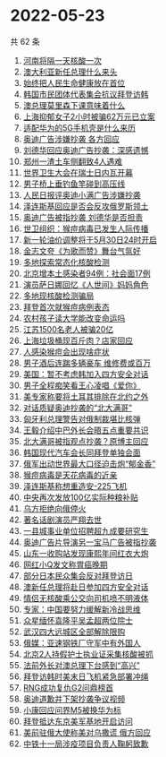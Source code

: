# 2022-05-23

  共 62 条

  <!-- BEGIN -->
  <!-- 最后更新时间 Mon May 23 2022 03:59:36 GMT+0800 (China Standard Time) -->
  1. [河南将隔一天核酸一次](https://www.toutiao.com/amos_land_page/?category_name=topic_innerflow&event_type=hot_board&log_pb=%7B%22category_name%22%3A%22topic_innerflow%22%2C%22cluster_type%22%3A%222%22%2C%22enter_from%22%3A%22click_category%22%2C%22entrance_hotspot%22%3A%22outside%22%2C%22event_type%22%3A%22hot_board%22%2C%22hot_board_cluster_id%22%3A%227100066778255982630%22%2C%22hot_board_impr_id%22%3A%22202205230029000101281180441D7BEB8E%22%2C%22jump_page%22%3A%22hot_board_page%22%2C%22location%22%3A%22news_hot_card%22%2C%22page_location%22%3A%22hot_board_page%22%2C%22rank%22%3A%221%22%2C%22source%22%3A%22trending_tab%22%2C%22style_id%22%3A%2240132%22%2C%22title%22%3A%22%E6%B2%B3%E5%8D%97%E5%B0%86%E9%9A%94%E4%B8%80%E5%A4%A9%E6%A0%B8%E9%85%B8%E4%B8%80%E6%AC%A1%22%7D&rank=1&style_id=40132&topic_id=7100066778255982630)
1. [澳大利亚新任总理什么来头](https://www.toutiao.com/amos_land_page/?category_name=topic_innerflow&event_type=hot_board&log_pb=%7B%22category_name%22%3A%22topic_innerflow%22%2C%22cluster_type%22%3A%226%22%2C%22enter_from%22%3A%22click_category%22%2C%22entrance_hotspot%22%3A%22outside%22%2C%22event_type%22%3A%22hot_board%22%2C%22hot_board_cluster_id%22%3A%227100366160536797215%22%2C%22hot_board_impr_id%22%3A%22202205230029000101281180441D7BEB8E%22%2C%22jump_page%22%3A%22hot_board_page%22%2C%22location%22%3A%22news_hot_card%22%2C%22page_location%22%3A%22hot_board_page%22%2C%22rank%22%3A%222%22%2C%22source%22%3A%22trending_tab%22%2C%22style_id%22%3A%2240132%22%2C%22title%22%3A%22%E6%BE%B3%E5%A4%A7%E5%88%A9%E4%BA%9A%E6%96%B0%E4%BB%BB%E6%80%BB%E7%90%86%E4%BB%80%E4%B9%88%E6%9D%A5%E5%A4%B4%22%7D&rank=2&style_id=40132&topic_id=7100366160536797215)
1. [始终把人民生命健康放在首位](https://www.toutiao.com/amos_land_page/?category_name=topic_innerflow&event_type=hot_board&log_pb=%7B%22category_name%22%3A%22topic_innerflow%22%2C%22cluster_type%22%3A%222%22%2C%22enter_from%22%3A%22click_category%22%2C%22entrance_hotspot%22%3A%22outside%22%2C%22event_type%22%3A%22hot_board%22%2C%22hot_board_cluster_id%22%3A%227098552782554136587%22%2C%22hot_board_impr_id%22%3A%22202205230029000101281180441D7BEB8E%22%2C%22jump_page%22%3A%22hot_board_page%22%2C%22location%22%3A%22news_hot_card%22%2C%22page_location%22%3A%22hot_board_page%22%2C%22rank%22%3A%223%22%2C%22source%22%3A%22trending_tab%22%2C%22style_id%22%3A%2240132%22%2C%22title%22%3A%22%E5%A7%8B%E7%BB%88%E6%8A%8A%E4%BA%BA%E6%B0%91%E7%94%9F%E5%91%BD%E5%81%A5%E5%BA%B7%E6%94%BE%E5%9C%A8%E9%A6%96%E4%BD%8D%22%7D&rank=3&style_id=40132&topic_id=7098552782554136587)
1. [韩国市民团体代表集会抗议拜登访韩](https://www.toutiao.com/amos_land_page/?category_name=topic_innerflow&event_type=hot_board&log_pb=%7B%22category_name%22%3A%22topic_innerflow%22%2C%22cluster_type%22%3A%220%22%2C%22enter_from%22%3A%22click_category%22%2C%22entrance_hotspot%22%3A%22outside%22%2C%22event_type%22%3A%22hot_board%22%2C%22hot_board_cluster_id%22%3A%227099824485418663968%22%2C%22hot_board_impr_id%22%3A%22202205230029000101281180441D7BEB8E%22%2C%22jump_page%22%3A%22hot_board_page%22%2C%22location%22%3A%22news_hot_card%22%2C%22page_location%22%3A%22hot_board_page%22%2C%22rank%22%3A%2240%22%2C%22source%22%3A%22trending_tab%22%2C%22style_id%22%3A%2240132%22%2C%22title%22%3A%22%E9%9F%A9%E5%9B%BD%E5%B8%82%E6%B0%91%E5%9B%A2%E4%BD%93%E4%BB%A3%E8%A1%A8%E9%9B%86%E4%BC%9A%E6%8A%97%E8%AE%AE%E6%8B%9C%E7%99%BB%E8%AE%BF%E9%9F%A9%22%7D&rank=40&style_id=40132&topic_id=7099824485418663968)
1. [澳总理莫里森下课意味着什么](https://www.toutiao.com/amos_land_page/?category_name=topic_innerflow&event_type=hot_board&log_pb=%7B%22category_name%22%3A%22topic_innerflow%22%2C%22cluster_type%22%3A%222%22%2C%22enter_from%22%3A%22click_category%22%2C%22entrance_hotspot%22%3A%22outside%22%2C%22event_type%22%3A%22hot_board%22%2C%22hot_board_cluster_id%22%3A%227100022983451738146%22%2C%22hot_board_impr_id%22%3A%22202205230029000101281180441D7BEB8E%22%2C%22jump_page%22%3A%22hot_board_page%22%2C%22location%22%3A%22news_hot_card%22%2C%22page_location%22%3A%22hot_board_page%22%2C%22rank%22%3A%2213%22%2C%22source%22%3A%22trending_tab%22%2C%22style_id%22%3A%2240132%22%2C%22title%22%3A%22%E6%BE%B3%E6%80%BB%E7%90%86%E8%8E%AB%E9%87%8C%E6%A3%AE%E4%B8%8B%E8%AF%BE%E6%84%8F%E5%91%B3%E7%9D%80%E4%BB%80%E4%B9%88%22%7D&rank=13&style_id=40132&topic_id=7100022983451738146)
1. [上海抑郁女子2小时被骗62万元已立案](https://www.toutiao.com/amos_land_page/?category_name=topic_innerflow&event_type=hot_board&log_pb=%7B%22category_name%22%3A%22topic_innerflow%22%2C%22cluster_type%22%3A%221%22%2C%22enter_from%22%3A%22click_category%22%2C%22entrance_hotspot%22%3A%22outside%22%2C%22event_type%22%3A%22hot_board%22%2C%22hot_board_cluster_id%22%3A%227100498102649356318%22%2C%22hot_board_impr_id%22%3A%22202205230029000101281180441D7BEB8E%22%2C%22jump_page%22%3A%22hot_board_page%22%2C%22location%22%3A%22news_hot_card%22%2C%22page_location%22%3A%22hot_board_page%22%2C%22rank%22%3A%2210%22%2C%22source%22%3A%22trending_tab%22%2C%22style_id%22%3A%2240132%22%2C%22title%22%3A%22%E4%B8%8A%E6%B5%B7%E6%8A%91%E9%83%81%E5%A5%B3%E5%AD%902%E5%B0%8F%E6%97%B6%E8%A2%AB%E9%AA%9762%E4%B8%87%E5%85%83%E5%B7%B2%E7%AB%8B%E6%A1%88%22%7D&rank=10&style_id=40132&topic_id=7100498102649356318)
1. [适配华为的5G手机壳是什么来历](https://www.toutiao.com/amos_land_page/?category_name=topic_innerflow&event_type=hot_board&log_pb=%7B%22category_name%22%3A%22topic_innerflow%22%2C%22cluster_type%22%3A%221%22%2C%22enter_from%22%3A%22click_category%22%2C%22entrance_hotspot%22%3A%22outside%22%2C%22event_type%22%3A%22hot_board%22%2C%22hot_board_cluster_id%22%3A%227100435825367711776%22%2C%22hot_board_impr_id%22%3A%22202205230029000101281180441D7BEB8E%22%2C%22jump_page%22%3A%22hot_board_page%22%2C%22location%22%3A%22news_hot_card%22%2C%22page_location%22%3A%22hot_board_page%22%2C%22rank%22%3A%2220%22%2C%22source%22%3A%22trending_tab%22%2C%22style_id%22%3A%2240132%22%2C%22title%22%3A%22%E9%80%82%E9%85%8D%E5%8D%8E%E4%B8%BA%E7%9A%845G%E6%89%8B%E6%9C%BA%E5%A3%B3%E6%98%AF%E4%BB%80%E4%B9%88%E6%9D%A5%E5%8E%86%22%7D&rank=20&style_id=40132&topic_id=7100435825367711776)
1. [奥迪广告涉嫌抄袭 各方回应](https://www.toutiao.com/amos_land_page/?category_name=topic_innerflow&event_type=hot_board&log_pb=%7B%22category_name%22%3A%22topic_innerflow%22%2C%22cluster_type%22%3A%229%22%2C%22enter_from%22%3A%22click_category%22%2C%22entrance_hotspot%22%3A%22outside%22%2C%22event_type%22%3A%22hot_board%22%2C%22hot_board_cluster_id%22%3A%227099885569810890792%22%2C%22hot_board_impr_id%22%3A%22202205230029000101281180441D7BEB8E%22%2C%22jump_page%22%3A%22hot_board_page%22%2C%22location%22%3A%22news_hot_card%22%2C%22page_location%22%3A%22hot_board_page%22%2C%22rank%22%3A%226%22%2C%22source%22%3A%22trending_tab%22%2C%22style_id%22%3A%2240132%22%2C%22title%22%3A%22%E5%A5%A5%E8%BF%AA%E5%B9%BF%E5%91%8A%E6%B6%89%E5%AB%8C%E6%8A%84%E8%A2%AD+%E5%90%84%E6%96%B9%E5%9B%9E%E5%BA%94%22%7D&rank=6&style_id=40132&topic_id=7099885569810890792)
1. [刘德华回应奥迪广告抄袭：深感遗憾](https://www.toutiao.com/amos_land_page/?category_name=topic_innerflow&event_type=hot_board&log_pb=%7B%22category_name%22%3A%22topic_innerflow%22%2C%22cluster_type%22%3A%225%22%2C%22enter_from%22%3A%22click_category%22%2C%22entrance_hotspot%22%3A%22outside%22%2C%22event_type%22%3A%22hot_board%22%2C%22hot_board_cluster_id%22%3A%227100491213664423456%22%2C%22hot_board_impr_id%22%3A%22202205230029000101281180441D7BEB8E%22%2C%22jump_page%22%3A%22hot_board_page%22%2C%22location%22%3A%22news_hot_card%22%2C%22page_location%22%3A%22hot_board_page%22%2C%22rank%22%3A%225%22%2C%22source%22%3A%22trending_tab%22%2C%22style_id%22%3A%2240132%22%2C%22title%22%3A%22%E5%88%98%E5%BE%B7%E5%8D%8E%E5%9B%9E%E5%BA%94%E5%A5%A5%E8%BF%AA%E5%B9%BF%E5%91%8A%E6%8A%84%E8%A2%AD%EF%BC%9A%E6%B7%B1%E6%84%9F%E9%81%97%E6%86%BE%22%7D&rank=5&style_id=40132&topic_id=7100491213664423456)
1. [郑州一渣土车侧翻致4人遇难](https://www.toutiao.com/amos_land_page/?category_name=topic_innerflow&event_type=hot_board&log_pb=%7B%22category_name%22%3A%22topic_innerflow%22%2C%22cluster_type%22%3A%224%22%2C%22enter_from%22%3A%22click_category%22%2C%22entrance_hotspot%22%3A%22outside%22%2C%22event_type%22%3A%22hot_board%22%2C%22hot_board_cluster_id%22%3A%227100211265246756905%22%2C%22hot_board_impr_id%22%3A%22202205230029000101281180441D7BEB8E%22%2C%22jump_page%22%3A%22hot_board_page%22%2C%22location%22%3A%22news_hot_card%22%2C%22page_location%22%3A%22hot_board_page%22%2C%22rank%22%3A%224%22%2C%22source%22%3A%22trending_tab%22%2C%22style_id%22%3A%2240132%22%2C%22title%22%3A%22%E9%83%91%E5%B7%9E%E4%B8%80%E6%B8%A3%E5%9C%9F%E8%BD%A6%E4%BE%A7%E7%BF%BB%E8%87%B44%E4%BA%BA%E9%81%87%E9%9A%BE%22%7D&rank=4&style_id=40132&topic_id=7100211265246756905)
1. [世界卫生大会在瑞士日内瓦开幕](https://www.toutiao.com/amos_land_page/?category_name=topic_innerflow&event_type=hot_board&log_pb=%7B%22category_name%22%3A%22topic_innerflow%22%2C%22cluster_type%22%3A%226%22%2C%22enter_from%22%3A%22click_category%22%2C%22entrance_hotspot%22%3A%22outside%22%2C%22event_type%22%3A%22hot_board%22%2C%22hot_board_cluster_id%22%3A%227100095680252739592%22%2C%22hot_board_impr_id%22%3A%222022052300584001021121001807302A67%22%2C%22jump_page%22%3A%22hot_board_page%22%2C%22location%22%3A%22news_hot_card%22%2C%22page_location%22%3A%22hot_board_page%22%2C%22rank%22%3A%2250%22%2C%22source%22%3A%22trending_tab%22%2C%22style_id%22%3A%2240132%22%2C%22title%22%3A%22%E4%B8%96%E7%95%8C%E5%8D%AB%E7%94%9F%E5%A4%A7%E4%BC%9A%E5%9C%A8%E7%91%9E%E5%A3%AB%E6%97%A5%E5%86%85%E7%93%A6%E5%BC%80%E5%B9%95%22%7D&rank=50&style_id=40132&topic_id=7100095680252739592)
1. [男子桥上垂钓鱼竿碰到高压线](https://www.toutiao.com/amos_land_page/?category_name=topic_innerflow&event_type=hot_board&log_pb=%7B%22category_name%22%3A%22topic_innerflow%22%2C%22cluster_type%22%3A%220%22%2C%22enter_from%22%3A%22click_category%22%2C%22entrance_hotspot%22%3A%22outside%22%2C%22event_type%22%3A%22hot_board%22%2C%22hot_board_cluster_id%22%3A%227100482038859300894%22%2C%22hot_board_impr_id%22%3A%22202205230029000101281180441D7BEB8E%22%2C%22jump_page%22%3A%22hot_board_page%22%2C%22location%22%3A%22news_hot_card%22%2C%22page_location%22%3A%22hot_board_page%22%2C%22rank%22%3A%2228%22%2C%22source%22%3A%22trending_tab%22%2C%22style_id%22%3A%2240132%22%2C%22title%22%3A%22%E7%94%B7%E5%AD%90%E6%A1%A5%E4%B8%8A%E5%9E%82%E9%92%93%E9%B1%BC%E7%AB%BF%E7%A2%B0%E5%88%B0%E9%AB%98%E5%8E%8B%E7%BA%BF%22%7D&rank=28&style_id=40132&topic_id=7100482038859300894)
1. [人民日报评奥迪小满广告涉嫌抄袭](https://www.toutiao.com/amos_land_page/?category_name=topic_innerflow&event_type=hot_board&log_pb=%7B%22category_name%22%3A%22topic_innerflow%22%2C%22cluster_type%22%3A%222%22%2C%22enter_from%22%3A%22click_category%22%2C%22entrance_hotspot%22%3A%22outside%22%2C%22event_type%22%3A%22hot_board%22%2C%22hot_board_cluster_id%22%3A%227100388185670156288%22%2C%22hot_board_impr_id%22%3A%22202205230029000101281180441D7BEB8E%22%2C%22jump_page%22%3A%22hot_board_page%22%2C%22location%22%3A%22news_hot_card%22%2C%22page_location%22%3A%22hot_board_page%22%2C%22rank%22%3A%227%22%2C%22source%22%3A%22trending_tab%22%2C%22style_id%22%3A%2240132%22%2C%22title%22%3A%22%E4%BA%BA%E6%B0%91%E6%97%A5%E6%8A%A5%E8%AF%84%E5%A5%A5%E8%BF%AA%E5%B0%8F%E6%BB%A1%E5%B9%BF%E5%91%8A%E6%B6%89%E5%AB%8C%E6%8A%84%E8%A2%AD%22%7D&rank=7&style_id=40132&topic_id=7100388185670156288)
1. [泽连斯基回应是否会反攻俄罗斯领土](https://www.toutiao.com/amos_land_page/?category_name=topic_innerflow&event_type=hot_board&log_pb=%7B%22category_name%22%3A%22topic_innerflow%22%2C%22cluster_type%22%3A%226%22%2C%22enter_from%22%3A%22click_category%22%2C%22entrance_hotspot%22%3A%22outside%22%2C%22event_type%22%3A%22hot_board%22%2C%22hot_board_cluster_id%22%3A%227100406833042423820%22%2C%22hot_board_impr_id%22%3A%22202205230029000101281180441D7BEB8E%22%2C%22jump_page%22%3A%22hot_board_page%22%2C%22location%22%3A%22news_hot_card%22%2C%22page_location%22%3A%22hot_board_page%22%2C%22rank%22%3A%2219%22%2C%22source%22%3A%22trending_tab%22%2C%22style_id%22%3A%2240132%22%2C%22title%22%3A%22%E6%B3%BD%E8%BF%9E%E6%96%AF%E5%9F%BA%E5%9B%9E%E5%BA%94%E6%98%AF%E5%90%A6%E4%BC%9A%E5%8F%8D%E6%94%BB%E4%BF%84%E7%BD%97%E6%96%AF%E9%A2%86%E5%9C%9F%22%7D&rank=19&style_id=40132&topic_id=7100406833042423820)
1. [奥迪广告被指抄袭 刘德华是否担责](https://www.toutiao.com/amos_land_page/?category_name=topic_innerflow&event_type=hot_board&log_pb=%7B%22category_name%22%3A%22topic_innerflow%22%2C%22cluster_type%22%3A%222%22%2C%22enter_from%22%3A%22click_category%22%2C%22entrance_hotspot%22%3A%22outside%22%2C%22event_type%22%3A%22hot_board%22%2C%22hot_board_cluster_id%22%3A%227100388044393414671%22%2C%22hot_board_impr_id%22%3A%22202205230029000101281180441D7BEB8E%22%2C%22jump_page%22%3A%22hot_board_page%22%2C%22location%22%3A%22news_hot_card%22%2C%22page_location%22%3A%22hot_board_page%22%2C%22rank%22%3A%2214%22%2C%22source%22%3A%22trending_tab%22%2C%22style_id%22%3A%2240132%22%2C%22title%22%3A%22%E5%A5%A5%E8%BF%AA%E5%B9%BF%E5%91%8A%E8%A2%AB%E6%8C%87%E6%8A%84%E8%A2%AD+%E5%88%98%E5%BE%B7%E5%8D%8E%E6%98%AF%E5%90%A6%E6%8B%85%E8%B4%A3%22%7D&rank=14&style_id=40132&topic_id=7100388044393414671)
1. [世卫组织：猴痘病毒已发生人际传播](https://www.toutiao.com/amos_land_page/?category_name=topic_innerflow&event_type=hot_board&log_pb=%7B%22category_name%22%3A%22topic_innerflow%22%2C%22cluster_type%22%3A%226%22%2C%22enter_from%22%3A%22click_category%22%2C%22entrance_hotspot%22%3A%22outside%22%2C%22event_type%22%3A%22hot_board%22%2C%22hot_board_cluster_id%22%3A%227100073854076190751%22%2C%22hot_board_impr_id%22%3A%22202205230029000101281180441D7BEB8E%22%2C%22jump_page%22%3A%22hot_board_page%22%2C%22location%22%3A%22news_hot_card%22%2C%22page_location%22%3A%22hot_board_page%22%2C%22rank%22%3A%229%22%2C%22source%22%3A%22trending_tab%22%2C%22style_id%22%3A%2240132%22%2C%22title%22%3A%22%E4%B8%96%E5%8D%AB%E7%BB%84%E7%BB%87%EF%BC%9A%E7%8C%B4%E7%97%98%E7%97%85%E6%AF%92%E5%B7%B2%E5%8F%91%E7%94%9F%E4%BA%BA%E9%99%85%E4%BC%A0%E6%92%AD%22%7D&rank=9&style_id=40132&topic_id=7100073854076190751)
1. [新一轮油价调整将于5月30日24时开启](https://www.toutiao.com/amos_land_page/?category_name=topic_innerflow&event_type=hot_board&log_pb=%7B%22category_name%22%3A%22topic_innerflow%22%2C%22cluster_type%22%3A%229%22%2C%22enter_from%22%3A%22click_category%22%2C%22entrance_hotspot%22%3A%22outside%22%2C%22event_type%22%3A%22hot_board%22%2C%22hot_board_cluster_id%22%3A%227100376698272612363%22%2C%22hot_board_impr_id%22%3A%22202205230029000101281180441D7BEB8E%22%2C%22jump_page%22%3A%22hot_board_page%22%2C%22location%22%3A%22news_hot_card%22%2C%22page_location%22%3A%22hot_board_page%22%2C%22rank%22%3A%2225%22%2C%22source%22%3A%22trending_tab%22%2C%22style_id%22%3A%2240132%22%2C%22title%22%3A%22%E6%96%B0%E4%B8%80%E8%BD%AE%E6%B2%B9%E4%BB%B7%E8%B0%83%E6%95%B4%E5%B0%86%E4%BA%8E5%E6%9C%8830%E6%97%A524%E6%97%B6%E5%BC%80%E5%90%AF%22%7D&rank=25&style_id=40132&topic_id=7100376698272612363)
1. [金志文夸《为歌而赞》舞台气氛好](https://www.toutiao.com/amos_land_page/?category_name=topic_innerflow&event_type=hot_board&log_pb=%7B%22category_name%22%3A%22topic_innerflow%22%2C%22cluster_type%22%3A%221%22%2C%22enter_from%22%3A%22click_category%22%2C%22entrance_hotspot%22%3A%22outside%22%2C%22event_type%22%3A%22hot_board%22%2C%22hot_board_cluster_id%22%3A%227100113381788483591%22%2C%22hot_board_impr_id%22%3A%22202205230029000101281180441D7BEB8E%22%2C%22jump_page%22%3A%22hot_board_page%22%2C%22location%22%3A%22news_hot_card%22%2C%22page_location%22%3A%22hot_board_page%22%2C%22rank%22%3A%2226%22%2C%22source%22%3A%22trending_tab%22%2C%22style_id%22%3A%2240132%22%2C%22title%22%3A%22%E9%87%91%E5%BF%97%E6%96%87%E5%A4%B8%E3%80%8A%E4%B8%BA%E6%AD%8C%E8%80%8C%E8%B5%9E%E3%80%8B%E8%88%9E%E5%8F%B0%E6%B0%94%E6%B0%9B%E5%A5%BD%22%7D&rank=26&style_id=40132&topic_id=7100113381788483591)
1. [多地探索常态化核酸检测](https://www.toutiao.com/amos_land_page/?category_name=topic_innerflow&event_type=hot_board&log_pb=%7B%22category_name%22%3A%22topic_innerflow%22%2C%22cluster_type%22%3A%226%22%2C%22enter_from%22%3A%22click_category%22%2C%22entrance_hotspot%22%3A%22outside%22%2C%22event_type%22%3A%22hot_board%22%2C%22hot_board_cluster_id%22%3A%227100423152651468808%22%2C%22hot_board_impr_id%22%3A%22202205230029000101281180441D7BEB8E%22%2C%22jump_page%22%3A%22hot_board_page%22%2C%22location%22%3A%22news_hot_card%22%2C%22page_location%22%3A%22hot_board_page%22%2C%22rank%22%3A%2241%22%2C%22source%22%3A%22trending_tab%22%2C%22style_id%22%3A%2240132%22%2C%22title%22%3A%22%E5%A4%9A%E5%9C%B0%E6%8E%A2%E7%B4%A2%E5%B8%B8%E6%80%81%E5%8C%96%E6%A0%B8%E9%85%B8%E6%A3%80%E6%B5%8B%22%7D&rank=41&style_id=40132&topic_id=7100423152651468808)
1. [北京增本土感染者94例：社会面17例](https://www.toutiao.com/amos_land_page/?category_name=topic_innerflow&event_type=hot_board&log_pb=%7B%22category_name%22%3A%22topic_innerflow%22%2C%22cluster_type%22%3A%222%22%2C%22enter_from%22%3A%22click_category%22%2C%22entrance_hotspot%22%3A%22outside%22%2C%22event_type%22%3A%22hot_board%22%2C%22hot_board_cluster_id%22%3A%227099266972013153799%22%2C%22hot_board_impr_id%22%3A%22202205230029000101281180441D7BEB8E%22%2C%22jump_page%22%3A%22hot_board_page%22%2C%22location%22%3A%22news_hot_card%22%2C%22page_location%22%3A%22hot_board_page%22%2C%22rank%22%3A%2215%22%2C%22source%22%3A%22trending_tab%22%2C%22style_id%22%3A%2240132%22%2C%22title%22%3A%22%E5%8C%97%E4%BA%AC%E5%A2%9E%E6%9C%AC%E5%9C%9F%E6%84%9F%E6%9F%93%E8%80%8594%E4%BE%8B%EF%BC%9A%E7%A4%BE%E4%BC%9A%E9%9D%A217%E4%BE%8B%22%7D&rank=15&style_id=40132&topic_id=7099266972013153799)
1. [演员萨日娜回忆《人世间》妈妈角色](https://www.toutiao.com/amos_land_page/?category_name=topic_innerflow&event_type=hot_board&log_pb=%7B%22category_name%22%3A%22topic_innerflow%22%2C%22cluster_type%22%3A%221%22%2C%22enter_from%22%3A%22click_category%22%2C%22entrance_hotspot%22%3A%22outside%22%2C%22event_type%22%3A%22hot_board%22%2C%22hot_board_cluster_id%22%3A%227099686723130490887%22%2C%22hot_board_impr_id%22%3A%22202205230029000101281180441D7BEB8E%22%2C%22jump_page%22%3A%22hot_board_page%22%2C%22location%22%3A%22news_hot_card%22%2C%22page_location%22%3A%22hot_board_page%22%2C%22rank%22%3A%2221%22%2C%22source%22%3A%22trending_tab%22%2C%22style_id%22%3A%2240132%22%2C%22title%22%3A%22%E6%BC%94%E5%91%98%E8%90%A8%E6%97%A5%E5%A8%9C%E5%9B%9E%E5%BF%86%E3%80%8A%E4%BA%BA%E4%B8%96%E9%97%B4%E3%80%8B%E5%A6%88%E5%A6%88%E8%A7%92%E8%89%B2%22%7D&rank=21&style_id=40132&topic_id=7099686723130490887)
1. [多地现核酸检测骗局](https://www.toutiao.com/amos_land_page/?category_name=topic_innerflow&event_type=hot_board&log_pb=%7B%22category_name%22%3A%22topic_innerflow%22%2C%22cluster_type%22%3A%220%22%2C%22enter_from%22%3A%22click_category%22%2C%22entrance_hotspot%22%3A%22outside%22%2C%22event_type%22%3A%22hot_board%22%2C%22hot_board_cluster_id%22%3A%227100399473846665219%22%2C%22hot_board_impr_id%22%3A%22202205230029000101281180441D7BEB8E%22%2C%22jump_page%22%3A%22hot_board_page%22%2C%22location%22%3A%22news_hot_card%22%2C%22page_location%22%3A%22hot_board_page%22%2C%22rank%22%3A%2231%22%2C%22source%22%3A%22trending_tab%22%2C%22style_id%22%3A%2240132%22%2C%22title%22%3A%22%E5%A4%9A%E5%9C%B0%E7%8E%B0%E6%A0%B8%E9%85%B8%E6%A3%80%E6%B5%8B%E9%AA%97%E5%B1%80%22%7D&rank=31&style_id=40132&topic_id=7100399473846665219)
1. [拜登首次就猴痘病例表态](https://www.toutiao.com/amos_land_page/?category_name=topic_innerflow&event_type=hot_board&log_pb=%7B%22category_name%22%3A%22topic_innerflow%22%2C%22cluster_type%22%3A%226%22%2C%22enter_from%22%3A%22click_category%22%2C%22entrance_hotspot%22%3A%22outside%22%2C%22event_type%22%3A%22hot_board%22%2C%22hot_board_cluster_id%22%3A%227100557298082250784%22%2C%22hot_board_impr_id%22%3A%22202205230029000101281180441D7BEB8E%22%2C%22jump_page%22%3A%22hot_board_page%22%2C%22location%22%3A%22news_hot_card%22%2C%22page_location%22%3A%22hot_board_page%22%2C%22rank%22%3A%2235%22%2C%22source%22%3A%22trending_tab%22%2C%22style_id%22%3A%2240132%22%2C%22title%22%3A%22%E6%8B%9C%E7%99%BB%E9%A6%96%E6%AC%A1%E5%B0%B1%E7%8C%B4%E7%97%98%E7%97%85%E4%BE%8B%E8%A1%A8%E6%80%81%22%7D&rank=35&style_id=40132&topic_id=7100557298082250784)
1. [农村孩子读大学能改变命运吗](https://www.toutiao.com/amos_land_page/?category_name=topic_innerflow&event_type=hot_board&log_pb=%7B%22category_name%22%3A%22topic_innerflow%22%2C%22cluster_type%22%3A%221%22%2C%22enter_from%22%3A%22click_category%22%2C%22entrance_hotspot%22%3A%22outside%22%2C%22event_type%22%3A%22hot_board%22%2C%22hot_board_cluster_id%22%3A%227099579009607925795%22%2C%22hot_board_impr_id%22%3A%22202205230029000101281180441D7BEB8E%22%2C%22jump_page%22%3A%22hot_board_page%22%2C%22location%22%3A%22news_hot_card%22%2C%22page_location%22%3A%22hot_board_page%22%2C%22rank%22%3A%2211%22%2C%22source%22%3A%22trending_tab%22%2C%22style_id%22%3A%2240132%22%2C%22title%22%3A%22%E5%86%9C%E6%9D%91%E5%AD%A9%E5%AD%90%E8%AF%BB%E5%A4%A7%E5%AD%A6%E8%83%BD%E6%94%B9%E5%8F%98%E5%91%BD%E8%BF%90%E5%90%97%22%7D&rank=11&style_id=40132&topic_id=7099579009607925795)
1. [江苏1500名老人被骗20亿](https://www.toutiao.com/amos_land_page/?category_name=topic_innerflow&event_type=hot_board&log_pb=%7B%22category_name%22%3A%22topic_innerflow%22%2C%22cluster_type%22%3A%222%22%2C%22enter_from%22%3A%22click_category%22%2C%22entrance_hotspot%22%3A%22outside%22%2C%22event_type%22%3A%22hot_board%22%2C%22hot_board_cluster_id%22%3A%227100173474534490112%22%2C%22hot_board_impr_id%22%3A%22202205230029000101281180441D7BEB8E%22%2C%22jump_page%22%3A%22hot_board_page%22%2C%22location%22%3A%22news_hot_card%22%2C%22page_location%22%3A%22hot_board_page%22%2C%22rank%22%3A%2236%22%2C%22source%22%3A%22trending_tab%22%2C%22style_id%22%3A%2240132%22%2C%22title%22%3A%22%E6%B1%9F%E8%8B%8F1500%E5%90%8D%E8%80%81%E4%BA%BA%E8%A2%AB%E9%AA%9720%E4%BA%BF%22%7D&rank=36&style_id=40132&topic_id=7100173474534490112)
1. [上海垃圾桶现百斤肉？店家回应](https://www.toutiao.com/amos_land_page/?category_name=topic_innerflow&event_type=hot_board&log_pb=%7B%22category_name%22%3A%22topic_innerflow%22%2C%22cluster_type%22%3A%228%22%2C%22enter_from%22%3A%22click_category%22%2C%22entrance_hotspot%22%3A%22outside%22%2C%22event_type%22%3A%22hot_board%22%2C%22hot_board_cluster_id%22%3A%227099825548762808350%22%2C%22hot_board_impr_id%22%3A%22202205230029000101281180441D7BEB8E%22%2C%22jump_page%22%3A%22hot_board_page%22%2C%22location%22%3A%22news_hot_card%22%2C%22page_location%22%3A%22hot_board_page%22%2C%22rank%22%3A%2224%22%2C%22source%22%3A%22trending_tab%22%2C%22style_id%22%3A%2240132%22%2C%22title%22%3A%22%E4%B8%8A%E6%B5%B7%E5%9E%83%E5%9C%BE%E6%A1%B6%E7%8E%B0%E7%99%BE%E6%96%A4%E8%82%89%EF%BC%9F%E5%BA%97%E5%AE%B6%E5%9B%9E%E5%BA%94%22%7D&rank=24&style_id=40132&topic_id=7099825548762808350)
1. [人感染猴痘会出现啥症状](https://www.toutiao.com/amos_land_page/?category_name=topic_innerflow&event_type=hot_board&log_pb=%7B%22category_name%22%3A%22topic_innerflow%22%2C%22cluster_type%22%3A%229%22%2C%22enter_from%22%3A%22click_category%22%2C%22entrance_hotspot%22%3A%22outside%22%2C%22event_type%22%3A%22hot_board%22%2C%22hot_board_cluster_id%22%3A%227100445230796636194%22%2C%22hot_board_impr_id%22%3A%22202205230029000101281180441D7BEB8E%22%2C%22jump_page%22%3A%22hot_board_page%22%2C%22location%22%3A%22news_hot_card%22%2C%22page_location%22%3A%22hot_board_page%22%2C%22rank%22%3A%2222%22%2C%22source%22%3A%22trending_tab%22%2C%22style_id%22%3A%2240132%22%2C%22title%22%3A%22%E4%BA%BA%E6%84%9F%E6%9F%93%E7%8C%B4%E7%97%98%E4%BC%9A%E5%87%BA%E7%8E%B0%E5%95%A5%E7%97%87%E7%8A%B6%22%7D&rank=22&style_id=40132&topic_id=7100445230796636194)
1. [男子酒后连踹多辆豪车 维修费或百万](https://www.toutiao.com/amos_land_page/?category_name=topic_innerflow&event_type=hot_board&log_pb=%7B%22category_name%22%3A%22topic_innerflow%22%2C%22cluster_type%22%3A%229%22%2C%22enter_from%22%3A%22click_category%22%2C%22entrance_hotspot%22%3A%22outside%22%2C%22event_type%22%3A%22hot_board%22%2C%22hot_board_cluster_id%22%3A%227100339755748950053%22%2C%22hot_board_impr_id%22%3A%22202205230029000101281180441D7BEB8E%22%2C%22jump_page%22%3A%22hot_board_page%22%2C%22location%22%3A%22news_hot_card%22%2C%22page_location%22%3A%22hot_board_page%22%2C%22rank%22%3A%2218%22%2C%22source%22%3A%22trending_tab%22%2C%22style_id%22%3A%2240132%22%2C%22title%22%3A%22%E7%94%B7%E5%AD%90%E9%85%92%E5%90%8E%E8%BF%9E%E8%B8%B9%E5%A4%9A%E8%BE%86%E8%B1%AA%E8%BD%A6+%E7%BB%B4%E4%BF%AE%E8%B4%B9%E6%88%96%E7%99%BE%E4%B8%87%22%7D&rank=18&style_id=40132&topic_id=7100339755748950053)
1. [美国：暂不考虑韩加入四方安全对话](https://www.toutiao.com/amos_land_page/?category_name=topic_innerflow&event_type=hot_board&log_pb=%7B%22category_name%22%3A%22topic_innerflow%22%2C%22cluster_type%22%3A%226%22%2C%22enter_from%22%3A%22click_category%22%2C%22entrance_hotspot%22%3A%22outside%22%2C%22event_type%22%3A%22hot_board%22%2C%22hot_board_cluster_id%22%3A%227100412014404567079%22%2C%22hot_board_impr_id%22%3A%22202205230029000101281180441D7BEB8E%22%2C%22jump_page%22%3A%22hot_board_page%22%2C%22location%22%3A%22news_hot_card%22%2C%22page_location%22%3A%22hot_board_page%22%2C%22rank%22%3A%2249%22%2C%22source%22%3A%22trending_tab%22%2C%22style_id%22%3A%2240132%22%2C%22title%22%3A%22%E7%BE%8E%E5%9B%BD%EF%BC%9A%E6%9A%82%E4%B8%8D%E8%80%83%E8%99%91%E9%9F%A9%E5%8A%A0%E5%85%A5%E5%9B%9B%E6%96%B9%E5%AE%89%E5%85%A8%E5%AF%B9%E8%AF%9D%22%7D&rank=49&style_id=40132&topic_id=7100412014404567079)
1. [男子全程痴笑看王心凌唱《爱你》](https://www.toutiao.com/amos_land_page/?category_name=topic_innerflow&event_type=hot_board&log_pb=%7B%22category_name%22%3A%22topic_innerflow%22%2C%22cluster_type%22%3A%220%22%2C%22enter_from%22%3A%22click_category%22%2C%22entrance_hotspot%22%3A%22outside%22%2C%22event_type%22%3A%22hot_board%22%2C%22hot_board_cluster_id%22%3A%227100385688389943296%22%2C%22hot_board_impr_id%22%3A%22202205230029000101281180441D7BEB8E%22%2C%22jump_page%22%3A%22hot_board_page%22%2C%22location%22%3A%22news_hot_card%22%2C%22page_location%22%3A%22hot_board_page%22%2C%22rank%22%3A%228%22%2C%22source%22%3A%22trending_tab%22%2C%22style_id%22%3A%2240132%22%2C%22title%22%3A%22%E7%94%B7%E5%AD%90%E5%85%A8%E7%A8%8B%E7%97%B4%E7%AC%91%E7%9C%8B%E7%8E%8B%E5%BF%83%E5%87%8C%E5%94%B1%E3%80%8A%E7%88%B1%E4%BD%A0%E3%80%8B%22%7D&rank=8&style_id=40132&topic_id=7100385688389943296)
1. [美专家称要将土耳其排除在北约之外](https://www.toutiao.com/amos_land_page/?category_name=topic_innerflow&event_type=hot_board&log_pb=%7B%22category_name%22%3A%22topic_innerflow%22%2C%22cluster_type%22%3A%226%22%2C%22enter_from%22%3A%22click_category%22%2C%22entrance_hotspot%22%3A%22outside%22%2C%22event_type%22%3A%22hot_board%22%2C%22hot_board_cluster_id%22%3A%227100060235368235045%22%2C%22hot_board_impr_id%22%3A%222022052300584001021121001807302A67%22%2C%22jump_page%22%3A%22hot_board_page%22%2C%22location%22%3A%22news_hot_card%22%2C%22page_location%22%3A%22hot_board_page%22%2C%22rank%22%3A%2240%22%2C%22source%22%3A%22trending_tab%22%2C%22style_id%22%3A%2240132%22%2C%22title%22%3A%22%E7%BE%8E%E4%B8%93%E5%AE%B6%E7%A7%B0%E8%A6%81%E5%B0%86%E5%9C%9F%E8%80%B3%E5%85%B6%E6%8E%92%E9%99%A4%E5%9C%A8%E5%8C%97%E7%BA%A6%E4%B9%8B%E5%A4%96%22%7D&rank=40&style_id=40132&topic_id=7100060235368235045)
1. [对话质疑奥迪抄袭的“北大满哥”](https://www.toutiao.com/amos_land_page/?category_name=topic_innerflow&event_type=hot_board&log_pb=%7B%22category_name%22%3A%22topic_innerflow%22%2C%22cluster_type%22%3A%229%22%2C%22enter_from%22%3A%22click_category%22%2C%22entrance_hotspot%22%3A%22outside%22%2C%22event_type%22%3A%22hot_board%22%2C%22hot_board_cluster_id%22%3A%227100386191614148623%22%2C%22hot_board_impr_id%22%3A%22202205230029000101281180441D7BEB8E%22%2C%22jump_page%22%3A%22hot_board_page%22%2C%22location%22%3A%22news_hot_card%22%2C%22page_location%22%3A%22hot_board_page%22%2C%22rank%22%3A%2233%22%2C%22source%22%3A%22trending_tab%22%2C%22style_id%22%3A%2240132%22%2C%22title%22%3A%22%E5%AF%B9%E8%AF%9D%E8%B4%A8%E7%96%91%E5%A5%A5%E8%BF%AA%E6%8A%84%E8%A2%AD%E7%9A%84%E2%80%9C%E5%8C%97%E5%A4%A7%E6%BB%A1%E5%93%A5%E2%80%9D%22%7D&rank=33&style_id=40132&topic_id=7100386191614148623)
1. [匈牙利总理警告对俄制裁堪比核弹](https://www.toutiao.com/amos_land_page/?category_name=topic_innerflow&event_type=hot_board&log_pb=%7B%22category_name%22%3A%22topic_innerflow%22%2C%22cluster_type%22%3A%226%22%2C%22enter_from%22%3A%22click_category%22%2C%22entrance_hotspot%22%3A%22outside%22%2C%22event_type%22%3A%22hot_board%22%2C%22hot_board_cluster_id%22%3A%227100373535054364672%22%2C%22hot_board_impr_id%22%3A%22202205230029000101281180441D7BEB8E%22%2C%22jump_page%22%3A%22hot_board_page%22%2C%22location%22%3A%22news_hot_card%22%2C%22page_location%22%3A%22hot_board_page%22%2C%22rank%22%3A%2245%22%2C%22source%22%3A%22trending_tab%22%2C%22style_id%22%3A%2240132%22%2C%22title%22%3A%22%E5%8C%88%E7%89%99%E5%88%A9%E6%80%BB%E7%90%86%E8%AD%A6%E5%91%8A%E5%AF%B9%E4%BF%84%E5%88%B6%E8%A3%81%E5%A0%AA%E6%AF%94%E6%A0%B8%E5%BC%B9%22%7D&rank=45&style_id=40132&topic_id=7100373535054364672)
1. [王毅介绍中巴外长会晤五点重要共识](https://www.toutiao.com/amos_land_page/?category_name=topic_innerflow&event_type=hot_board&log_pb=%7B%22category_name%22%3A%22topic_innerflow%22%2C%22cluster_type%22%3A%226%22%2C%22enter_from%22%3A%22click_category%22%2C%22entrance_hotspot%22%3A%22outside%22%2C%22event_type%22%3A%22hot_board%22%2C%22hot_board_cluster_id%22%3A%227100379166238834696%22%2C%22hot_board_impr_id%22%3A%22202205230029000101281180441D7BEB8E%22%2C%22jump_page%22%3A%22hot_board_page%22%2C%22location%22%3A%22news_hot_card%22%2C%22page_location%22%3A%22hot_board_page%22%2C%22rank%22%3A%2237%22%2C%22source%22%3A%22trending_tab%22%2C%22style_id%22%3A%2240132%22%2C%22title%22%3A%22%E7%8E%8B%E6%AF%85%E4%BB%8B%E7%BB%8D%E4%B8%AD%E5%B7%B4%E5%A4%96%E9%95%BF%E4%BC%9A%E6%99%A4%E4%BA%94%E7%82%B9%E9%87%8D%E8%A6%81%E5%85%B1%E8%AF%86%22%7D&rank=37&style_id=40132&topic_id=7100379166238834696)
1. [北大满哥被指观点抄袭？原博主回应](https://www.toutiao.com/amos_land_page/?category_name=topic_innerflow&event_type=hot_board&log_pb=%7B%22category_name%22%3A%22topic_innerflow%22%2C%22cluster_type%22%3A%222%22%2C%22enter_from%22%3A%22click_category%22%2C%22entrance_hotspot%22%3A%22outside%22%2C%22event_type%22%3A%22hot_board%22%2C%22hot_board_cluster_id%22%3A%227099981112323096590%22%2C%22hot_board_impr_id%22%3A%22202205230029000101281180441D7BEB8E%22%2C%22jump_page%22%3A%22hot_board_page%22%2C%22location%22%3A%22news_hot_card%22%2C%22page_location%22%3A%22hot_board_page%22%2C%22rank%22%3A%2227%22%2C%22source%22%3A%22trending_tab%22%2C%22style_id%22%3A%2240132%22%2C%22title%22%3A%22%E5%8C%97%E5%A4%A7%E6%BB%A1%E5%93%A5%E8%A2%AB%E6%8C%87%E8%A7%82%E7%82%B9%E6%8A%84%E8%A2%AD%EF%BC%9F%E5%8E%9F%E5%8D%9A%E4%B8%BB%E5%9B%9E%E5%BA%94%22%7D&rank=27&style_id=40132&topic_id=7099981112323096590)
1. [韩国现代汽车会长同拜登单独会面](https://www.toutiao.com/amos_land_page/?category_name=topic_innerflow&event_type=hot_board&log_pb=%7B%22category_name%22%3A%22topic_innerflow%22%2C%22cluster_type%22%3A%226%22%2C%22enter_from%22%3A%22click_category%22%2C%22entrance_hotspot%22%3A%22outside%22%2C%22event_type%22%3A%22hot_board%22%2C%22hot_board_cluster_id%22%3A%227100451324872884265%22%2C%22hot_board_impr_id%22%3A%22202205230227550102121921480C54510C%22%2C%22jump_page%22%3A%22hot_board_page%22%2C%22location%22%3A%22news_hot_card%22%2C%22page_location%22%3A%22hot_board_page%22%2C%22rank%22%3A%2247%22%2C%22source%22%3A%22trending_tab%22%2C%22style_id%22%3A%2240132%22%2C%22title%22%3A%22%E9%9F%A9%E5%9B%BD%E7%8E%B0%E4%BB%A3%E6%B1%BD%E8%BD%A6%E4%BC%9A%E9%95%BF%E5%90%8C%E6%8B%9C%E7%99%BB%E5%8D%95%E7%8B%AC%E4%BC%9A%E9%9D%A2%22%7D&rank=47&style_id=40132&topic_id=7100451324872884265)
1. [俄军出动世界最大口径迫击炮“郁金香”](https://www.toutiao.com/amos_land_page/?category_name=topic_innerflow&event_type=hot_board&log_pb=%7B%22category_name%22%3A%22topic_innerflow%22%2C%22cluster_type%22%3A%220%22%2C%22enter_from%22%3A%22click_category%22%2C%22entrance_hotspot%22%3A%22outside%22%2C%22event_type%22%3A%22hot_board%22%2C%22hot_board_cluster_id%22%3A%227099796425608790050%22%2C%22hot_board_impr_id%22%3A%22202205230029000101281180441D7BEB8E%22%2C%22jump_page%22%3A%22hot_board_page%22%2C%22location%22%3A%22news_hot_card%22%2C%22page_location%22%3A%22hot_board_page%22%2C%22rank%22%3A%2230%22%2C%22source%22%3A%22trending_tab%22%2C%22style_id%22%3A%2240132%22%2C%22title%22%3A%22%E4%BF%84%E5%86%9B%E5%87%BA%E5%8A%A8%E4%B8%96%E7%95%8C%E6%9C%80%E5%A4%A7%E5%8F%A3%E5%BE%84%E8%BF%AB%E5%87%BB%E7%82%AE%E2%80%9C%E9%83%81%E9%87%91%E9%A6%99%E2%80%9D%22%7D&rank=30&style_id=40132&topic_id=7099796425608790050)
1. [猴痘病毒是天花病毒的近亲](https://www.toutiao.com/amos_land_page/?category_name=topic_innerflow&event_type=hot_board&log_pb=%7B%22category_name%22%3A%22topic_innerflow%22%2C%22cluster_type%22%3A%2210%22%2C%22enter_from%22%3A%22click_category%22%2C%22entrance_hotspot%22%3A%22outside%22%2C%22event_type%22%3A%22hot_board%22%2C%22hot_board_cluster_id%22%3A%227100185837161156103%22%2C%22hot_board_impr_id%22%3A%22202205230029000101281180441D7BEB8E%22%2C%22jump_page%22%3A%22hot_board_page%22%2C%22location%22%3A%22news_hot_card%22%2C%22page_location%22%3A%22hot_board_page%22%2C%22rank%22%3A%2232%22%2C%22source%22%3A%22trending_tab%22%2C%22style_id%22%3A%2240132%22%2C%22title%22%3A%22%E7%8C%B4%E7%97%98%E7%97%85%E6%AF%92%E6%98%AF%E5%A4%A9%E8%8A%B1%E7%97%85%E6%AF%92%E7%9A%84%E8%BF%91%E4%BA%B2%22%7D&rank=32&style_id=40132&topic_id=7100185837161156103)
1. [泽连斯基称想重造安-225飞机](https://www.toutiao.com/amos_land_page/?category_name=topic_innerflow&event_type=hot_board&log_pb=%7B%22category_name%22%3A%22topic_innerflow%22%2C%22cluster_type%22%3A%226%22%2C%22enter_from%22%3A%22click_category%22%2C%22entrance_hotspot%22%3A%22outside%22%2C%22event_type%22%3A%22hot_board%22%2C%22hot_board_cluster_id%22%3A%227099978388697251881%22%2C%22hot_board_impr_id%22%3A%22202205230029000101281180441D7BEB8E%22%2C%22jump_page%22%3A%22hot_board_page%22%2C%22location%22%3A%22news_hot_card%22%2C%22page_location%22%3A%22hot_board_page%22%2C%22rank%22%3A%2244%22%2C%22source%22%3A%22trending_tab%22%2C%22style_id%22%3A%2240132%22%2C%22title%22%3A%22%E6%B3%BD%E8%BF%9E%E6%96%AF%E5%9F%BA%E7%A7%B0%E6%83%B3%E9%87%8D%E9%80%A0%E5%AE%89-225%E9%A3%9E%E6%9C%BA%22%7D&rank=44&style_id=40132&topic_id=7099978388697251881)
1. [中央再次发放100亿实际种粮补贴](https://www.toutiao.com/amos_land_page/?category_name=topic_innerflow&event_type=hot_board&log_pb=%7B%22category_name%22%3A%22topic_innerflow%22%2C%22cluster_type%22%3A%226%22%2C%22enter_from%22%3A%22click_category%22%2C%22entrance_hotspot%22%3A%22outside%22%2C%22event_type%22%3A%22hot_board%22%2C%22hot_board_cluster_id%22%3A%227100333200920018978%22%2C%22hot_board_impr_id%22%3A%22202205230029000101281180441D7BEB8E%22%2C%22jump_page%22%3A%22hot_board_page%22%2C%22location%22%3A%22news_hot_card%22%2C%22page_location%22%3A%22hot_board_page%22%2C%22rank%22%3A%2239%22%2C%22source%22%3A%22trending_tab%22%2C%22style_id%22%3A%2240132%22%2C%22title%22%3A%22%E4%B8%AD%E5%A4%AE%E5%86%8D%E6%AC%A1%E5%8F%91%E6%94%BE100%E4%BA%BF%E5%AE%9E%E9%99%85%E7%A7%8D%E7%B2%AE%E8%A1%A5%E8%B4%B4%22%7D&rank=39&style_id=40132&topic_id=7100333200920018978)
1. [乌方拒绝向俄停火](https://www.toutiao.com/amos_land_page/?category_name=topic_innerflow&event_type=hot_board&log_pb=%7B%22category_name%22%3A%22topic_innerflow%22%2C%22cluster_type%22%3A%229%22%2C%22enter_from%22%3A%22click_category%22%2C%22entrance_hotspot%22%3A%22outside%22%2C%22event_type%22%3A%22hot_board%22%2C%22hot_board_cluster_id%22%3A%227100498166008512519%22%2C%22hot_board_impr_id%22%3A%222022052300584001021121001807302A67%22%2C%22jump_page%22%3A%22hot_board_page%22%2C%22location%22%3A%22news_hot_card%22%2C%22page_location%22%3A%22hot_board_page%22%2C%22rank%22%3A%2248%22%2C%22source%22%3A%22trending_tab%22%2C%22style_id%22%3A%2240132%22%2C%22title%22%3A%22%E4%B9%8C%E6%96%B9%E6%8B%92%E7%BB%9D%E5%90%91%E4%BF%84%E5%81%9C%E7%81%AB%22%7D&rank=48&style_id=40132&topic_id=7100498166008512519)
1. [著名话剧演员严翔去世](https://www.toutiao.com/amos_land_page/?category_name=topic_innerflow&event_type=hot_board&log_pb=%7B%22category_name%22%3A%22topic_innerflow%22%2C%22cluster_type%22%3A%220%22%2C%22enter_from%22%3A%22click_category%22%2C%22entrance_hotspot%22%3A%22outside%22%2C%22event_type%22%3A%22hot_board%22%2C%22hot_board_cluster_id%22%3A%227100454375402766369%22%2C%22hot_board_impr_id%22%3A%22202205230029000101281180441D7BEB8E%22%2C%22jump_page%22%3A%22hot_board_page%22%2C%22location%22%3A%22news_hot_card%22%2C%22page_location%22%3A%22hot_board_page%22%2C%22rank%22%3A%2229%22%2C%22source%22%3A%22trending_tab%22%2C%22style_id%22%3A%2240132%22%2C%22title%22%3A%22%E8%91%97%E5%90%8D%E8%AF%9D%E5%89%A7%E6%BC%94%E5%91%98%E4%B8%A5%E7%BF%94%E5%8E%BB%E4%B8%96%22%7D&rank=29&style_id=40132&topic_id=7100454375402766369)
1. [一县城事业单位招聘超九成要研究生](https://www.toutiao.com/amos_land_page/?category_name=topic_innerflow&event_type=hot_board&log_pb=%7B%22category_name%22%3A%22topic_innerflow%22%2C%22cluster_type%22%3A%226%22%2C%22enter_from%22%3A%22click_category%22%2C%22entrance_hotspot%22%3A%22outside%22%2C%22event_type%22%3A%22hot_board%22%2C%22hot_board_cluster_id%22%3A%227099982414704820231%22%2C%22hot_board_impr_id%22%3A%22202205230029000101281180441D7BEB8E%22%2C%22jump_page%22%3A%22hot_board_page%22%2C%22location%22%3A%22news_hot_card%22%2C%22page_location%22%3A%22hot_board_page%22%2C%22rank%22%3A%2234%22%2C%22source%22%3A%22trending_tab%22%2C%22style_id%22%3A%2240132%22%2C%22title%22%3A%22%E4%B8%80%E5%8E%BF%E5%9F%8E%E4%BA%8B%E4%B8%9A%E5%8D%95%E4%BD%8D%E6%8B%9B%E8%81%98%E8%B6%85%E4%B9%9D%E6%88%90%E8%A6%81%E7%A0%94%E7%A9%B6%E7%94%9F%22%7D&rank=34&style_id=40132&topic_id=7099982414704820231)
1. [奥迪广告片导演另一宝马广告被指抄袭](https://www.toutiao.com/amos_land_page/?category_name=topic_innerflow&event_type=hot_board&log_pb=%7B%22category_name%22%3A%22topic_innerflow%22%2C%22cluster_type%22%3A%225%22%2C%22enter_from%22%3A%22click_category%22%2C%22entrance_hotspot%22%3A%22outside%22%2C%22event_type%22%3A%22hot_board%22%2C%22hot_board_cluster_id%22%3A%227100503853505711653%22%2C%22hot_board_impr_id%22%3A%22202205230029000101281180441D7BEB8E%22%2C%22jump_page%22%3A%22hot_board_page%22%2C%22location%22%3A%22news_hot_card%22%2C%22page_location%22%3A%22hot_board_page%22%2C%22rank%22%3A%2242%22%2C%22source%22%3A%22trending_tab%22%2C%22style_id%22%3A%2240132%22%2C%22title%22%3A%22%E5%A5%A5%E8%BF%AA%E5%B9%BF%E5%91%8A%E7%89%87%E5%AF%BC%E6%BC%94%E5%8F%A6%E4%B8%80%E5%AE%9D%E9%A9%AC%E5%B9%BF%E5%91%8A%E8%A2%AB%E6%8C%87%E6%8A%84%E8%A2%AD%22%7D&rank=42&style_id=40132&topic_id=7100503853505711653)
1. [山东一收购站发现康熙年间红衣大炮](https://www.toutiao.com/amos_land_page/?category_name=topic_innerflow&event_type=hot_board&log_pb=%7B%22category_name%22%3A%22topic_innerflow%22%2C%22cluster_type%22%3A%226%22%2C%22enter_from%22%3A%22click_category%22%2C%22entrance_hotspot%22%3A%22outside%22%2C%22event_type%22%3A%22hot_board%22%2C%22hot_board_cluster_id%22%3A%227100352116895678503%22%2C%22hot_board_impr_id%22%3A%22202205230029000101281180441D7BEB8E%22%2C%22jump_page%22%3A%22hot_board_page%22%2C%22location%22%3A%22news_hot_card%22%2C%22page_location%22%3A%22hot_board_page%22%2C%22rank%22%3A%2246%22%2C%22source%22%3A%22trending_tab%22%2C%22style_id%22%3A%2240132%22%2C%22title%22%3A%22%E5%B1%B1%E4%B8%9C%E4%B8%80%E6%94%B6%E8%B4%AD%E7%AB%99%E5%8F%91%E7%8E%B0%E5%BA%B7%E7%86%99%E5%B9%B4%E9%97%B4%E7%BA%A2%E8%A1%A3%E5%A4%A7%E7%82%AE%22%7D&rank=46&style_id=40132&topic_id=7100352116895678503)
1. [网红小Q发文称胃癌晚期](https://www.toutiao.com/amos_land_page/?category_name=topic_innerflow&event_type=hot_board&log_pb=%7B%22category_name%22%3A%22topic_innerflow%22%2C%22cluster_type%22%3A%220%22%2C%22enter_from%22%3A%22click_category%22%2C%22entrance_hotspot%22%3A%22outside%22%2C%22event_type%22%3A%22hot_board%22%2C%22hot_board_cluster_id%22%3A%227100395601681973289%22%2C%22hot_board_impr_id%22%3A%22202205230029000101281180441D7BEB8E%22%2C%22jump_page%22%3A%22hot_board_page%22%2C%22location%22%3A%22news_hot_card%22%2C%22page_location%22%3A%22hot_board_page%22%2C%22rank%22%3A%2217%22%2C%22source%22%3A%22trending_tab%22%2C%22style_id%22%3A%2240132%22%2C%22title%22%3A%22%E7%BD%91%E7%BA%A2%E5%B0%8FQ%E5%8F%91%E6%96%87%E7%A7%B0%E8%83%83%E7%99%8C%E6%99%9A%E6%9C%9F%22%7D&rank=17&style_id=40132&topic_id=7100395601681973289)
1. [部分日本民众集会反对拜登访日](https://www.toutiao.com/amos_land_page/?category_name=topic_innerflow&event_type=hot_board&log_pb=%7B%22category_name%22%3A%22topic_innerflow%22%2C%22cluster_type%22%3A%226%22%2C%22enter_from%22%3A%22click_category%22%2C%22entrance_hotspot%22%3A%22outside%22%2C%22event_type%22%3A%22hot_board%22%2C%22hot_board_cluster_id%22%3A%227100511222650372096%22%2C%22hot_board_impr_id%22%3A%222022052303593601015013615200EE39BC%22%2C%22jump_page%22%3A%22hot_board_page%22%2C%22location%22%3A%22news_hot_card%22%2C%22page_location%22%3A%22hot_board_page%22%2C%22rank%22%3A%2247%22%2C%22source%22%3A%22trending_tab%22%2C%22style_id%22%3A%2240132%22%2C%22title%22%3A%22%E9%83%A8%E5%88%86%E6%97%A5%E6%9C%AC%E6%B0%91%E4%BC%97%E9%9B%86%E4%BC%9A%E5%8F%8D%E5%AF%B9%E6%8B%9C%E7%99%BB%E8%AE%BF%E6%97%A5%22%7D&rank=47&style_id=40132&topic_id=7100511222650372096)
1. [澳新任总理将赴日参加四方安全对话](https://www.toutiao.com/amos_land_page/?category_name=topic_innerflow&event_type=hot_board&log_pb=%7B%22category_name%22%3A%22topic_innerflow%22%2C%22cluster_type%22%3A%226%22%2C%22enter_from%22%3A%22click_category%22%2C%22entrance_hotspot%22%3A%22outside%22%2C%22event_type%22%3A%22hot_board%22%2C%22hot_board_cluster_id%22%3A%227099996139419598883%22%2C%22hot_board_impr_id%22%3A%22202205230248550101300361540A7F0E5B%22%2C%22jump_page%22%3A%22hot_board_page%22%2C%22location%22%3A%22news_hot_card%22%2C%22page_location%22%3A%22hot_board_page%22%2C%22rank%22%3A%2250%22%2C%22source%22%3A%22trending_tab%22%2C%22style_id%22%3A%2240132%22%2C%22title%22%3A%22%E6%BE%B3%E6%96%B0%E4%BB%BB%E6%80%BB%E7%90%86%E5%B0%86%E8%B5%B4%E6%97%A5%E5%8F%82%E5%8A%A0%E5%9B%9B%E6%96%B9%E5%AE%89%E5%85%A8%E5%AF%B9%E8%AF%9D%22%7D&rank=50&style_id=40132&topic_id=7099996139419598883)
1. [情侣无核酸乘公交向司机喷不明液体](https://www.toutiao.com/amos_land_page/?category_name=topic_innerflow&event_type=hot_board&log_pb=%7B%22category_name%22%3A%22topic_innerflow%22%2C%22cluster_type%22%3A%229%22%2C%22enter_from%22%3A%22click_category%22%2C%22entrance_hotspot%22%3A%22outside%22%2C%22event_type%22%3A%22hot_board%22%2C%22hot_board_cluster_id%22%3A%227100390410639392804%22%2C%22hot_board_impr_id%22%3A%22202205230029000101281180441D7BEB8E%22%2C%22jump_page%22%3A%22hot_board_page%22%2C%22location%22%3A%22news_hot_card%22%2C%22page_location%22%3A%22hot_board_page%22%2C%22rank%22%3A%2243%22%2C%22source%22%3A%22trending_tab%22%2C%22style_id%22%3A%2240132%22%2C%22title%22%3A%22%E6%83%85%E4%BE%A3%E6%97%A0%E6%A0%B8%E9%85%B8%E4%B9%98%E5%85%AC%E4%BA%A4%E5%90%91%E5%8F%B8%E6%9C%BA%E5%96%B7%E4%B8%8D%E6%98%8E%E6%B6%B2%E4%BD%93%22%7D&rank=43&style_id=40132&topic_id=7100390410639392804)
1. [专家：中国要努力缓解新冷战思维](https://www.toutiao.com/amos_land_page/?category_name=topic_innerflow&event_type=hot_board&log_pb=%7B%22category_name%22%3A%22topic_innerflow%22%2C%22cluster_type%22%3A%226%22%2C%22enter_from%22%3A%22click_category%22%2C%22entrance_hotspot%22%3A%22outside%22%2C%22event_type%22%3A%22hot_board%22%2C%22hot_board_cluster_id%22%3A%227100367004845998121%22%2C%22hot_board_impr_id%22%3A%222022052301263201013105701704858133%22%2C%22jump_page%22%3A%22hot_board_page%22%2C%22location%22%3A%22news_hot_card%22%2C%22page_location%22%3A%22hot_board_page%22%2C%22rank%22%3A%2249%22%2C%22source%22%3A%22trending_tab%22%2C%22style_id%22%3A%2240132%22%2C%22title%22%3A%22%E4%B8%93%E5%AE%B6%EF%BC%9A%E4%B8%AD%E5%9B%BD%E8%A6%81%E5%8A%AA%E5%8A%9B%E7%BC%93%E8%A7%A3%E6%96%B0%E5%86%B7%E6%88%98%E6%80%9D%E7%BB%B4%22%7D&rank=49&style_id=40132&topic_id=7100367004845998121)
1. [众星缅怀袁隆平吴孟超两位院士](https://www.toutiao.com/amos_land_page/?category_name=topic_innerflow&event_type=hot_board&log_pb=%7B%22category_name%22%3A%22topic_innerflow%22%2C%22cluster_type%22%3A%226%22%2C%22enter_from%22%3A%22click_category%22%2C%22entrance_hotspot%22%3A%22outside%22%2C%22event_type%22%3A%22hot_board%22%2C%22hot_board_cluster_id%22%3A%227100268613579309093%22%2C%22hot_board_impr_id%22%3A%222022052303471801015013813420D886DD%22%2C%22jump_page%22%3A%22hot_board_page%22%2C%22location%22%3A%22news_hot_card%22%2C%22page_location%22%3A%22hot_board_page%22%2C%22rank%22%3A%2249%22%2C%22source%22%3A%22trending_tab%22%2C%22style_id%22%3A%2240132%22%2C%22title%22%3A%22%E4%BC%97%E6%98%9F%E7%BC%85%E6%80%80%E8%A2%81%E9%9A%86%E5%B9%B3%E5%90%B4%E5%AD%9F%E8%B6%85%E4%B8%A4%E4%BD%8D%E9%99%A2%E5%A3%AB%22%7D&rank=49&style_id=40132&topic_id=7100268613579309093)
1. [武汉四大远城区全部解除限购](https://www.toutiao.com/amos_land_page/?category_name=topic_innerflow&event_type=hot_board&log_pb=%7B%22category_name%22%3A%22topic_innerflow%22%2C%22cluster_type%22%3A%226%22%2C%22enter_from%22%3A%22click_category%22%2C%22entrance_hotspot%22%3A%22outside%22%2C%22event_type%22%3A%22hot_board%22%2C%22hot_board_cluster_id%22%3A%227100101839168733196%22%2C%22hot_board_impr_id%22%3A%222022052303471801015013813420D886DD%22%2C%22jump_page%22%3A%22hot_board_page%22%2C%22location%22%3A%22news_hot_card%22%2C%22page_location%22%3A%22hot_board_page%22%2C%22rank%22%3A%2250%22%2C%22source%22%3A%22trending_tab%22%2C%22style_id%22%3A%2240132%22%2C%22title%22%3A%22%E6%AD%A6%E6%B1%89%E5%9B%9B%E5%A4%A7%E8%BF%9C%E5%9F%8E%E5%8C%BA%E5%85%A8%E9%83%A8%E8%A7%A3%E9%99%A4%E9%99%90%E8%B4%AD%22%7D&rank=50&style_id=40132&topic_id=7100101839168733196)
1. [俄媒：亚速钢铁厂守军中有外国人](https://www.toutiao.com/amos_land_page/?category_name=topic_innerflow&event_type=hot_board&log_pb=%7B%22category_name%22%3A%22topic_innerflow%22%2C%22cluster_type%22%3A%226%22%2C%22enter_from%22%3A%22click_category%22%2C%22entrance_hotspot%22%3A%22outside%22%2C%22event_type%22%3A%22hot_board%22%2C%22hot_board_cluster_id%22%3A%227100436971721343016%22%2C%22hot_board_impr_id%22%3A%22202205230029000101281180441D7BEB8E%22%2C%22jump_page%22%3A%22hot_board_page%22%2C%22location%22%3A%22news_hot_card%22%2C%22page_location%22%3A%22hot_board_page%22%2C%22rank%22%3A%2223%22%2C%22source%22%3A%22trending_tab%22%2C%22style_id%22%3A%2240132%22%2C%22title%22%3A%22%E4%BF%84%E5%AA%92%EF%BC%9A%E4%BA%9A%E9%80%9F%E9%92%A2%E9%93%81%E5%8E%82%E5%AE%88%E5%86%9B%E4%B8%AD%E6%9C%89%E5%A4%96%E5%9B%BD%E4%BA%BA%22%7D&rank=23&style_id=40132&topic_id=7100436971721343016)
1. [北京2人持假护士执业证采集核酸被抓](https://www.toutiao.com/amos_land_page/?category_name=topic_innerflow&event_type=hot_board&log_pb=%7B%22category_name%22%3A%22topic_innerflow%22%2C%22cluster_type%22%3A%228%22%2C%22enter_from%22%3A%22click_category%22%2C%22entrance_hotspot%22%3A%22outside%22%2C%22event_type%22%3A%22hot_board%22%2C%22hot_board_cluster_id%22%3A%227100542421913567268%22%2C%22hot_board_impr_id%22%3A%22202205230029000101281180441D7BEB8E%22%2C%22jump_page%22%3A%22hot_board_page%22%2C%22location%22%3A%22news_hot_card%22%2C%22page_location%22%3A%22hot_board_page%22%2C%22rank%22%3A%2238%22%2C%22source%22%3A%22trending_tab%22%2C%22style_id%22%3A%2240132%22%2C%22title%22%3A%22%E5%8C%97%E4%BA%AC2%E4%BA%BA%E6%8C%81%E5%81%87%E6%8A%A4%E5%A3%AB%E6%89%A7%E4%B8%9A%E8%AF%81%E9%87%87%E9%9B%86%E6%A0%B8%E9%85%B8%E8%A2%AB%E6%8A%93%22%7D&rank=38&style_id=40132&topic_id=7100542421913567268)
1. [法前外长对澳总理下台感到“高兴”](https://www.toutiao.com/amos_land_page/?category_name=topic_innerflow&event_type=hot_board&log_pb=%7B%22category_name%22%3A%22topic_innerflow%22%2C%22cluster_type%22%3A%226%22%2C%22enter_from%22%3A%22click_category%22%2C%22entrance_hotspot%22%3A%22outside%22%2C%22event_type%22%3A%22hot_board%22%2C%22hot_board_cluster_id%22%3A%227100356530339315751%22%2C%22hot_board_impr_id%22%3A%22202205230322190101581160331BD412AF%22%2C%22jump_page%22%3A%22hot_board_page%22%2C%22location%22%3A%22news_hot_card%22%2C%22page_location%22%3A%22hot_board_page%22%2C%22rank%22%3A%2249%22%2C%22source%22%3A%22trending_tab%22%2C%22style_id%22%3A%2240132%22%2C%22title%22%3A%22%E6%B3%95%E5%89%8D%E5%A4%96%E9%95%BF%E5%AF%B9%E6%BE%B3%E6%80%BB%E7%90%86%E4%B8%8B%E5%8F%B0%E6%84%9F%E5%88%B0%E2%80%9C%E9%AB%98%E5%85%B4%E2%80%9D%22%7D&rank=49&style_id=40132&topic_id=7100356530339315751)
1. [拜登访韩时美末日飞机紧急部署冲绳](https://www.toutiao.com/amos_land_page/?category_name=topic_innerflow&event_type=hot_board&log_pb=%7B%22category_name%22%3A%22topic_innerflow%22%2C%22cluster_type%22%3A%226%22%2C%22enter_from%22%3A%22click_category%22%2C%22entrance_hotspot%22%3A%22outside%22%2C%22event_type%22%3A%22hot_board%22%2C%22hot_board_cluster_id%22%3A%227100326196507836451%22%2C%22hot_board_impr_id%22%3A%22202205230029000101281180441D7BEB8E%22%2C%22jump_page%22%3A%22hot_board_page%22%2C%22location%22%3A%22news_hot_card%22%2C%22page_location%22%3A%22hot_board_page%22%2C%22rank%22%3A%2212%22%2C%22source%22%3A%22trending_tab%22%2C%22style_id%22%3A%2240132%22%2C%22title%22%3A%22%E6%8B%9C%E7%99%BB%E8%AE%BF%E9%9F%A9%E6%97%B6%E7%BE%8E%E6%9C%AB%E6%97%A5%E9%A3%9E%E6%9C%BA%E7%B4%A7%E6%80%A5%E9%83%A8%E7%BD%B2%E5%86%B2%E7%BB%B3%22%7D&rank=12&style_id=40132&topic_id=7100326196507836451)
1. [RNG成功复仇G2问鼎榜首](https://www.toutiao.com/amos_land_page/?category_name=topic_innerflow&event_type=hot_board&log_pb=%7B%22category_name%22%3A%22topic_innerflow%22%2C%22cluster_type%22%3A%222%22%2C%22enter_from%22%3A%22click_category%22%2C%22entrance_hotspot%22%3A%22outside%22%2C%22event_type%22%3A%22hot_board%22%2C%22hot_board_cluster_id%22%3A%227099228961489686029%22%2C%22hot_board_impr_id%22%3A%22202205230029000101281180441D7BEB8E%22%2C%22jump_page%22%3A%22hot_board_page%22%2C%22location%22%3A%22news_hot_card%22%2C%22page_location%22%3A%22hot_board_page%22%2C%22rank%22%3A%2248%22%2C%22source%22%3A%22trending_tab%22%2C%22style_id%22%3A%2240132%22%2C%22title%22%3A%22RNG%E6%88%90%E5%8A%9F%E5%A4%8D%E4%BB%87G2%E9%97%AE%E9%BC%8E%E6%A6%9C%E9%A6%96%22%7D&rank=48&style_id=40132&topic_id=7099228961489686029)
1. [奥迪道歉并下架抄袭争议视频](https://www.toutiao.com/amos_land_page/?category_name=topic_innerflow&event_type=hot_board&log_pb=%7B%22category_name%22%3A%22topic_innerflow%22%2C%22cluster_type%22%3A%226%22%2C%22enter_from%22%3A%22click_category%22%2C%22entrance_hotspot%22%3A%22outside%22%2C%22event_type%22%3A%22hot_board%22%2C%22hot_board_cluster_id%22%3A%227100416767456968715%22%2C%22hot_board_impr_id%22%3A%222022052301263201013105701704858133%22%2C%22jump_page%22%3A%22hot_board_page%22%2C%22location%22%3A%22news_hot_card%22%2C%22page_location%22%3A%22hot_board_page%22%2C%22rank%22%3A%2247%22%2C%22source%22%3A%22trending_tab%22%2C%22style_id%22%3A%2240132%22%2C%22title%22%3A%22%E5%A5%A5%E8%BF%AA%E9%81%93%E6%AD%89%E5%B9%B6%E4%B8%8B%E6%9E%B6%E6%8A%84%E8%A2%AD%E4%BA%89%E8%AE%AE%E8%A7%86%E9%A2%91%22%7D&rank=47&style_id=40132&topic_id=7100416767456968715)
1. [小康回应问界M5被换华为标](https://www.toutiao.com/amos_land_page/?category_name=topic_innerflow&event_type=hot_board&log_pb=%7B%22category_name%22%3A%22topic_innerflow%22%2C%22cluster_type%22%3A%222%22%2C%22enter_from%22%3A%22click_category%22%2C%22entrance_hotspot%22%3A%22outside%22%2C%22event_type%22%3A%22hot_board%22%2C%22hot_board_cluster_id%22%3A%227099830371348381699%22%2C%22hot_board_impr_id%22%3A%222022052300584001021121001807302A67%22%2C%22jump_page%22%3A%22hot_board_page%22%2C%22location%22%3A%22news_hot_card%22%2C%22page_location%22%3A%22hot_board_page%22%2C%22rank%22%3A%2222%22%2C%22source%22%3A%22trending_tab%22%2C%22style_id%22%3A%2240132%22%2C%22title%22%3A%22%E5%B0%8F%E5%BA%B7%E5%9B%9E%E5%BA%94%E9%97%AE%E7%95%8CM5%E8%A2%AB%E6%8D%A2%E5%8D%8E%E4%B8%BA%E6%A0%87%22%7D&rank=22&style_id=40132&topic_id=7099830371348381699)
1. [拜登抵达东京美军基地开启访问](https://www.toutiao.com/amos_land_page/?category_name=topic_innerflow&event_type=hot_board&log_pb=%7B%22category_name%22%3A%22topic_innerflow%22%2C%22cluster_type%22%3A%224%22%2C%22enter_from%22%3A%22click_category%22%2C%22entrance_hotspot%22%3A%22outside%22%2C%22event_type%22%3A%22hot_board%22%2C%22hot_board_cluster_id%22%3A%227100473096460566558%22%2C%22hot_board_impr_id%22%3A%22202205230029000101281180441D7BEB8E%22%2C%22jump_page%22%3A%22hot_board_page%22%2C%22location%22%3A%22news_hot_card%22%2C%22page_location%22%3A%22hot_board_page%22%2C%22rank%22%3A%2216%22%2C%22source%22%3A%22trending_tab%22%2C%22style_id%22%3A%2240132%22%2C%22title%22%3A%22%E6%8B%9C%E7%99%BB%E6%8A%B5%E8%BE%BE%E4%B8%9C%E4%BA%AC%E7%BE%8E%E5%86%9B%E5%9F%BA%E5%9C%B0%E5%BC%80%E5%90%AF%E8%AE%BF%E9%97%AE%22%7D&rank=16&style_id=40132&topic_id=7100473096460566558)
1. [美前驻俄大使称美对乌撒谎 俄方回应](https://www.toutiao.com/amos_land_page/?category_name=topic_innerflow&event_type=hot_board&log_pb=%7B%22category_name%22%3A%22topic_innerflow%22%2C%22cluster_type%22%3A%226%22%2C%22enter_from%22%3A%22click_category%22%2C%22entrance_hotspot%22%3A%22outside%22%2C%22event_type%22%3A%22hot_board%22%2C%22hot_board_cluster_id%22%3A%227100282901182283779%22%2C%22hot_board_impr_id%22%3A%22202205230029000101281180441D7BEB8E%22%2C%22jump_page%22%3A%22hot_board_page%22%2C%22location%22%3A%22news_hot_card%22%2C%22page_location%22%3A%22hot_board_page%22%2C%22rank%22%3A%2250%22%2C%22source%22%3A%22trending_tab%22%2C%22style_id%22%3A%2240132%22%2C%22title%22%3A%22%E7%BE%8E%E5%89%8D%E9%A9%BB%E4%BF%84%E5%A4%A7%E4%BD%BF%E7%A7%B0%E7%BE%8E%E5%AF%B9%E4%B9%8C%E6%92%92%E8%B0%8E+%E4%BF%84%E6%96%B9%E5%9B%9E%E5%BA%94%22%7D&rank=50&style_id=40132&topic_id=7100282901182283779)
1. [中铁十一局涉疫项目负责人鞠躬致歉](https://www.toutiao.com/amos_land_page/?category_name=topic_innerflow&event_type=hot_board&log_pb=%7B%22category_name%22%3A%22topic_innerflow%22%2C%22cluster_type%22%3A%225%22%2C%22enter_from%22%3A%22click_category%22%2C%22entrance_hotspot%22%3A%22outside%22%2C%22event_type%22%3A%22hot_board%22%2C%22hot_board_cluster_id%22%3A%227100530338249575940%22%2C%22hot_board_impr_id%22%3A%22202205230029000101281180441D7BEB8E%22%2C%22jump_page%22%3A%22hot_board_page%22%2C%22location%22%3A%22news_hot_card%22%2C%22page_location%22%3A%22hot_board_page%22%2C%22rank%22%3A%2247%22%2C%22source%22%3A%22trending_tab%22%2C%22style_id%22%3A%2240132%22%2C%22title%22%3A%22%E4%B8%AD%E9%93%81%E5%8D%81%E4%B8%80%E5%B1%80%E6%B6%89%E7%96%AB%E9%A1%B9%E7%9B%AE%E8%B4%9F%E8%B4%A3%E4%BA%BA%E9%9E%A0%E8%BA%AC%E8%87%B4%E6%AD%89%22%7D&rank=47&style_id=40132&topic_id=7100530338249575940)
  <!-- END -->